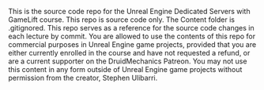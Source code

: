 This is the source code repo for the Unreal Engine Dedicated Servers with GameLift course.
This repo is source code only. The Content folder is .gitignored. This repo serves as a reference for the source code changes in each lecture by commit.
You are allowed to use the contents of this repo for commercial purposes in Unreal Engine game projects, provided that you are either currently enrolled in the course and have not requested a refund, or are a current supporter on the DruidMechanics Patreon.
You may not use this content in any form outside of Unreal Engine game projects without permission from the creator, Stephen Ulibarri.
